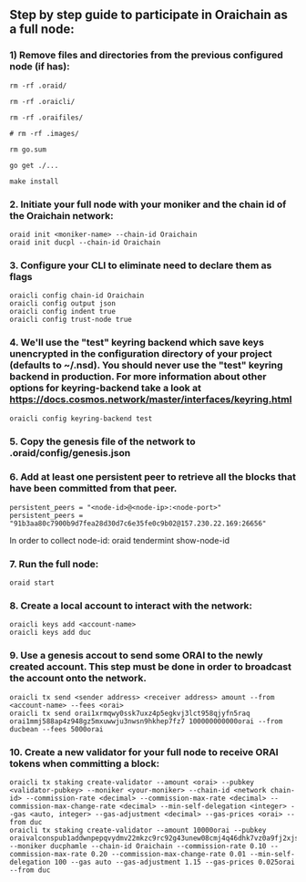 ## Step by step guide to participate in Oraichain as a full node:

### 1) Remove files and directories from the previous configured node (if has):

```
rm -rf .oraid/

rm -rf .oraicli/

rm -rf .oraifiles/

# rm -rf .images/

rm go.sum

go get ./...

make install

```

### 2. Initiate your full node with your moniker and the chain id of the Oraichain network:

```
oraid init <moniker-name> --chain-id Oraichain
oraid init ducpl --chain-id Oraichain
```

### 3. Configure your CLI to eliminate need to declare them as flags
```
oraicli config chain-id Oraichain
oraicli config output json
oraicli config indent true
oraicli config trust-node true
```

### 4. We'll use the "test" keyring backend which save keys unencrypted in the configuration directory of your project (defaults to ~/.nsd). You should **never** use the "test" keyring backend in production. For more information about other options for keyring-backend take a look at https://docs.cosmos.network/master/interfaces/keyring.html
```
oraicli config keyring-backend test
```

### 5. Copy the genesis file of the network to .oraid/config/genesis.json

### 6. Add at least one persistent peer to retrieve all the blocks that have been committed from that peer.

```
persistent_peers = "<node-id>@<node-ip>:<node-port>"
persistent_peers = "91b3aa80c7900b9d7fea28d30d7c6e35fe0c9b02@157.230.22.169:26656"
```
In order to collect node-id: oraid tendermint show-node-id

### 7. Run the full node:

```
oraid start
```

### 8. Create a local account to interact with the network:

```
oraicli keys add <account-name>
oraicli keys add duc
```

### 9. Use a genesis accout to send some ORAI to the newly created account. This step must be done in order to broadcast the account onto the network.

```
oraicli tx send <sender address> <receiver address> amount --from <account-name> --fees <orai>
oraicli tx send orai1xrmqwy0ssk7uxz4p5egkvj3lct958qjyfn5raq orai1mmj588ap4z948gz5mxuwwju3nwsn9hkhep7fz7 100000000000orai --from ducbean --fees 5000orai
```

### 10. Create a new validator for your full node to receive ORAI tokens when committing a block:

```
oraicli tx staking create-validator --amount <orai> --pubkey <validator-pubkey> --moniker <your-moniker> --chain-id <network chain-id> --commission-rate <decimal> --commission-max-rate <decimal> --commission-max-change-rate <decimal> --min-self-delegation <integer> --gas <auto, integer> --gas-adjustment <decimal> --gas-prices <orai> --from duc
oraicli tx staking create-validator --amount 10000orai --pubkey oraivalconspub1addwnpepqvydmv22mkzc9rc92g43unew08cmj4q46dhk7vz0a9fj2xjsjn2lvqj0dfr --moniker ducphamle --chain-id Oraichain --commission-rate 0.10 --commission-max-rate 0.20 --commission-max-change-rate 0.01 --min-self-delegation 100 --gas auto --gas-adjustment 1.15 --gas-prices 0.025orai --from duc
```
